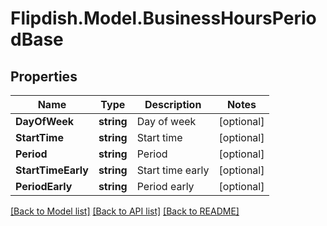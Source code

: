 # Flipdish.Model.BusinessHoursPeriodBase
## Properties

Name | Type | Description | Notes
------------ | ------------- | ------------- | -------------
**DayOfWeek** | **string** | Day of week | [optional] 
**StartTime** | **string** | Start time | [optional] 
**Period** | **string** | Period | [optional] 
**StartTimeEarly** | **string** | Start time early | [optional] 
**PeriodEarly** | **string** | Period early | [optional] 

[[Back to Model list]](../README.md#documentation-for-models) [[Back to API list]](../README.md#documentation-for-api-endpoints) [[Back to README]](../README.md)


